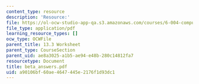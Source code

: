 ```yaml
---
content_type: resource
description: 'Resource:'
file: https://ol-ocw-studio-app-qa.s3.amazonaws.com/courses/6-004-computation-structures-spring-2017/a90106bf60ae4647445e2176f1d93dc1_beta_answers.pdf
file_type: application/pdf
learning_resource_types: []
ocw_type: OCWFile
parent_title: 13.3 Worksheet
parent_type: CourseSection
parent_uid: ae8a3025-a1b5-ae94-e48b-280c14812fa7
resourcetype: Document
title: beta_answers.pdf
uid: a90106bf-60ae-4647-445e-2176f1d93dc1
---
```


